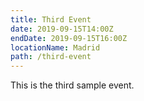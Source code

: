 ```yaml
---
title: Third Event
date: 2019-09-15T14:00Z
endDate: 2019-09-15T16:00Z
locationName: Madrid
path: /third-event
---
```


This is the third sample event.